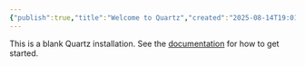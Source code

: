```yaml
---
{"publish":true,"title":"Welcome to Quartz","created":"2025-08-14T19:01:20.236+02:00","modified":"2025-08-14T17:31:55.166+02:00","cssclasses":""}
---
```



This is a blank Quartz installation.
See the [documentation](https://quartz.jzhao.xyz) for how to get started.
